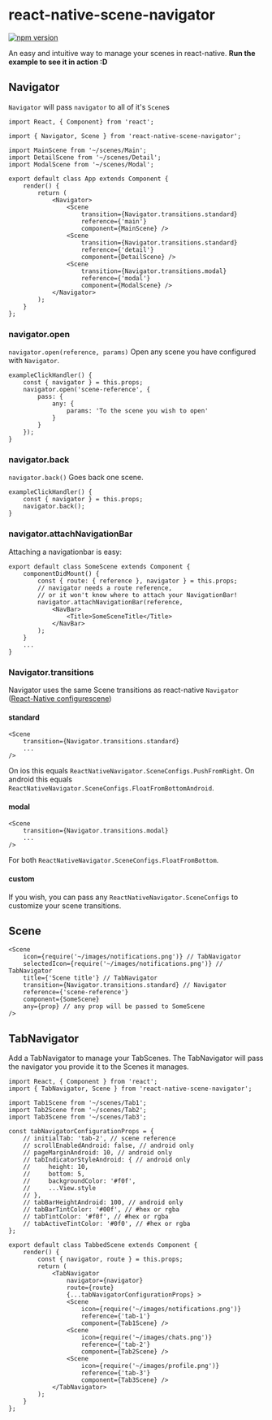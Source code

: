 # react-native-scene-navigator
[![npm version](https://badge.fury.io/js/react-native-scene-navigator.svg)](https://badge.fury.io/js/react-native-scene-navigator)

An easy and intuitive way to manage your scenes in react-native.
**Run the example to see it in action :D**

## Navigator
`Navigator` will pass `navigator` to all of it's `Scene`s
```
import React, { Component} from 'react';

import { Navigator, Scene } from 'react-native-scene-navigator';

import MainScene from '~/scenes/Main';
import DetailScene from '~/scenes/Detail';
import ModalScene from '~/scenes/Modal';

export default class App extends Component {
    render() {
        return (
            <Navigator>
                <Scene
                    transition={Navigator.transitions.standard}
                    reference={'main'}
                    component={MainScene} />
                <Scene
                    transition={Navigator.transitions.standard}
                    reference={'detail'}
                    component={DetailScene} />
                <Scene
                    transition={Navigator.transitions.modal}
                    reference={'modal'}
                    component={ModalScene} />
            </Navigator>
        );
    }
};
```

### navigator.open
`navigator.open(reference, params)`
Open any scene you have configured with `Navigator`.
```
exampleClickHandler() {
    const { navigator } = this.props;
    navigator.open('scene-reference', {
        pass: {
            any: {
                params: 'To the scene you wish to open'
            }
        }
    });
}
```

### navigator.back
`navigator.back()`
Goes back one scene.
```
exampleClickHandler() {
    const { navigator } = this.props;
    navigator.back();
}
```

### navigator.attachNavigationBar
Attaching a navigationbar is easy:
```
export default class SomeScene extends Component {
    componentDidMount() {
        const { route: { reference }, navigator } = this.props;
        // navigator needs a route reference,
        // or it won't know where to attach your NavigationBar!
        navigator.attachNavigationBar(reference,
            <NavBar>
                <Title>SomeSceneTitle</Title>
            </NavBar>
        );
    }
    ...
}
```

### Navigator.transitions

Navigator uses the same Scene transitions as react-native `Navigator`
([React-Native configurescene](https://facebook.github.io/react-native/docs/navigator.html#configurescene))

#### standard
```
<Scene
    transition={Navigator.transitions.standard}
    ...
/>
```
On ios this equals `ReactNativeNavigator.SceneConfigs.PushFromRight`.
On android this equals `ReactNativeNavigator.SceneConfigs.FloatFromBottomAndroid`.

#### modal
```
<Scene
    transition={Navigator.transitions.modal}
    ...
/>
```
For both `ReactNativeNavigator.SceneConfigs.FloatFromBottom`.

#### custom
If you wish, you can pass any `ReactNativeNavigator.SceneConfigs` to customize your scene transitions.

## Scene
```
<Scene
    icon={require('~/images/notifications.png')} // TabNavigator
    selectedIcon={require('~/images/notifications.png')} // TabNavigator
    title={'Scene title'} // TabNavigator
    transition={Navigator.transitions.standard} // Navigator
    reference={'scene-reference'}
    component={SomeScene}
    any={prop} // any prop will be passed to SomeScene
/>
```

## TabNavigator
Add a TabNavigator to manage your TabScenes. The TabNavigator will pass the navigator you provide it to the Scenes it manages.
```
import React, { Component } from 'react';
import { TabNavigator, Scene } from 'react-native-scene-navigator';

import Tab1Scene from '~/scenes/Tab1';
import Tab2Scene from '~/scenes/Tab2';
import Tab3Scene from '~/scenes/Tab3';

const tabNavigatorConfigurationProps = {
    // initialTab: 'tab-2', // scene reference
    // scrollEnabledAndroid: false, // android only
    // pageMarginAndroid: 10, // android only
    // tabIndicatorStyleAndroid: { // android only
    //     height: 10,
    //     bottom: 5,
    //     backgroundColor: '#f0f',
    //     ...View.style
    // },
    // tabBarHeightAndroid: 100, // android only
    // tabBarTintColor: '#00f', // #hex or rgba
    // tabTintColor: '#f0f', // #hex or rgba
    // tabActiveTintColor: '#0f0', // #hex or rgba
};

export default class TabbedScene extends Component {
    render() {
        const { navigator, route } = this.props;
        return (
            <TabNavigator
                navigator={navigator}
                route={route}
                {...tabNavigatorConfigurationProps} >
                <Scene
                    icon={require('~/images/notifications.png')}
                    reference={'tab-1'}
                    component={Tab1Scene} />
                <Scene
                    icon={require('~/images/chats.png')}
                    reference={'tab-2'}
                    component={Tab2Scene} />
                <Scene
                    icon={require('~/images/profile.png')}
                    reference={'tab-3'}
                    component={Tab3Scene} />
            </TabNavigator>
        );
    }
};
```
